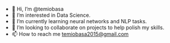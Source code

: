 - 👋 Hi, I’m @temiobasa
- 👀 I’m interested in Data Science.
- 🌱 I’m currently learning neural networks and NLP tasks.
- 💞️ I’m looking to collaborate on projects to help polish my skills.
- 📫 How to reach me temiobasa2015@gmail.com

<!---
temiobasa/temiobasa is a ✨ special ✨ repository because its `README.md` (this file) appears on your GitHub profile.
You can click the Preview link to take a look at your changes.
--->
